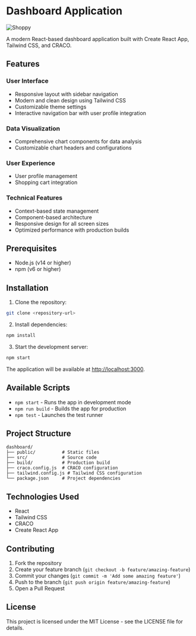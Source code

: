 # Dashboard Application
![Shoppy](https://i.ibb.co/W6g39w3/image.png)

A modern React-based dashboard application built with Create React App, Tailwind CSS, and CRACO.


## Features

### User Interface
- Responsive layout with sidebar navigation
- Modern and clean design using Tailwind CSS
- Customizable theme settings
- Interactive navigation bar with user profile integration

### Data Visualization
- Comprehensive chart components for data analysis
- Customizable chart headers and configurations

### User Experience
- User profile management
- Shopping cart integration

### Technical Features
- Context-based state management
- Component-based architecture
- Responsive design for all screen sizes
- Optimized performance with production builds

## Prerequisites

- Node.js (v14 or higher)
- npm (v6 or higher)

## Installation

1. Clone the repository:
```bash
git clone <repository-url>
```

2. Install dependencies:
```bash
npm install
```

3. Start the development server:
```bash
npm start
```

The application will be available at [http://localhost:3000](http://localhost:3000).

## Available Scripts

- `npm start` - Runs the app in development mode
- `npm run build` - Builds the app for production
- `npm test` - Launches the test runner

## Project Structure

```
dashboard/
├── public/          # Static files
├── src/             # Source code
├── build/           # Production build
├── craco.config.js  # CRACO configuration
├── tailwind.config.js # Tailwind CSS configuration
└── package.json     # Project dependencies
```

## Technologies Used

- React
- Tailwind CSS
- CRACO
- Create React App

## Contributing

1. Fork the repository
2. Create your feature branch (`git checkout -b feature/amazing-feature`)
3. Commit your changes (`git commit -m 'Add some amazing feature'`)
4. Push to the branch (`git push origin feature/amazing-feature`)
5. Open a Pull Request

## License

This project is licensed under the MIT License - see the LICENSE file for details.

